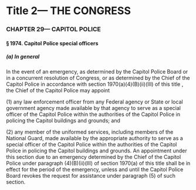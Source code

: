 
# Title 2— THE CONGRESS
### CHAPTER 29— CAPITOL POLICE
#### § 1974. Capitol Police special officers
##### (a) In general

In the event of an emergency, as determined by the Capitol Police Board or in a concurrent resolution of Congress, or as determined by the Chief of the Capitol Police in accordance with section 1970(a)(4)(B)(ii)(III) of this title , the Chief of the Capitol Police may appoint

(1) any law enforcement officer from any Federal agency or State or local government agency made available by that agency to serve as a special officer of the Capitol Police within the authorities of the Capitol Police in policing the Capitol buildings and grounds; and

(2) any member of the uniformed services, including members of the National Guard, made available by the appropriate authority to serve as a special officer of the Capitol Police within the authorities of the Capitol Police in policing the Capitol buildings and grounds. An appointment under this section due to an emergency determined by the Chief of the Capitol Police under paragraph (4)(B)(ii)(III) of section 1970(a) of this title shall be in effect for the period of the emergency, unless and until the Capitol Police Board revokes the request for assistance under paragraph (5) of such section.
